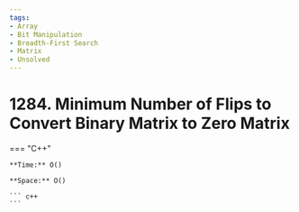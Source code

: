 ```yaml
---
tags:
- Array
- Bit Manipulation
- Breadth-First Search
- Matrix
- Unsolved
---
```



# 1284. Minimum Number of Flips to Convert Binary Matrix to Zero Matrix

=== "C++"

    **Time:** O()

    **Space:** O()

    ``` c++
    ```